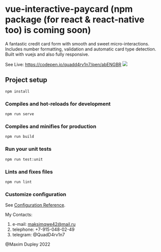 # vue-interactive-paycard (npm package (for react & react-native too) is coming soon)

A fantastic credit card form with smooth and sweet micro-interactions. Includes number formatting, validation and automatic card type detection. Built with vuejs and also fully responsive.

See Live: https://codepen.io/quadd4rv1n7/pen/abENGBR
![](demo.gif)

## Project setup
```
npm install
```

### Compiles and hot-reloads for development
```
npm run serve
```

### Compiles and minifies for production
```
npm run build
```

### Run your unit tests
```
npm run test:unit
```

### Lints and fixes files
```
npm run lint
```

### Customize configuration
See [Configuration Reference](https://cli.vuejs.org/config/).

My Contacts:

1. e-mail: maksimqwe42@mail.ru
2. telephone: +7-915-048-02-49
3. telegram: @QuadD4rv1n7

@Maxim Dupley 2022
